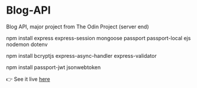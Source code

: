 # Blog-API
 Blog API, major project from The Odin Project (server end)

npm install express express-session mongoose passport passport-local ejs nodemon dotenv

npm install bcryptjs express-async-handler express-validator

npm install passport-jwt jsonwebtoken

👉 See it live <a href="https://blog-api-server-production-7657.up.railway.app">here</a>
